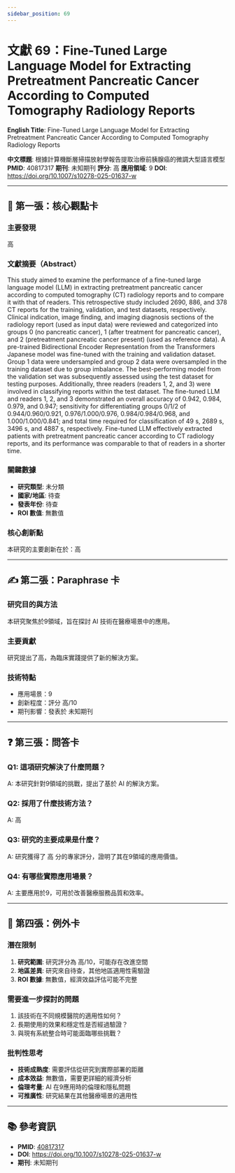 ```yaml
---
sidebar_position: 69
---
```


# 文獻 69：Fine-Tuned Large Language Model for Extracting Pretreatment Pancreatic Cancer According to Computed Tomography Radiology Reports

**English Title**: Fine-Tuned Large Language Model for Extracting Pretreatment Pancreatic Cancer According to Computed Tomography Radiology Reports

**中文標題**: 根據計算機斷層掃描放射學報告提取治療前胰腺癌的微調大型語言模型
**PMID**: 40817317
**期刊**: 未知期刊
**評分**: 高
**應用領域**: 9
**DOI**: https://doi.org/10.1007/s10278-025-01637-w

---

## 📌 第一張：核心觀點卡

### 主要發現
高

### 文獻摘要（Abstract）
This study aimed to examine the performance of a fine-tuned large language model (LLM) in extracting pretreatment pancreatic cancer according to computed tomography (CT) radiology reports and to compare it with that of readers. This retrospective study included 2690, 886, and 378 CT reports for the training, validation, and test datasets, respectively. Clinical indication, image finding, and imaging diagnosis sections of the radiology report (used as input data) were reviewed and categorized into groups 0 (no pancreatic cancer), 1 (after treatment for pancreatic cancer), and 2 (pretreatment pancreatic cancer present) (used as reference data). A pre-trained Bidirectional Encoder Representation from the Transformers Japanese model was fine-tuned with the training and validation dataset. Group 1 data were undersampled and group 2 data were oversampled in the training dataset due to group imbalance. The best-performing model from the validation set was subsequently assessed using the test dataset for testing purposes. Additionally, three readers (readers 1, 2, and 3) were involved in classifying reports within the test dataset. The fine-tuned LLM and readers 1, 2, and 3 demonstrated an overall accuracy of 0.942, 0.984, 0.979, and 0.947; sensitivity for differentiating groups 0/1/2 of 0.944/0.960/0.921, 0.976/1.000/0.976, 0.984/0.984/0.968, and 1.000/1.000/0.841; and total time required for classification of 49 s, 2689 s, 3496 s, and 4887 s, respectively. Fine-tuned LLM effectively extracted patients with pretreatment pancreatic cancer according to CT radiology reports, and its performance was comparable to that of readers in a shorter time.

### 關鍵數據
- **研究類型**: 未分類
- **國家/地區**: 待查
- **發表年份**: 待查
- **ROI 數值**: 無數值

### 核心創新點
本研究的主要創新在於：高

---

## ✍️ 第二張：Paraphrase 卡

### 研究目的與方法
本研究聚焦於9領域，旨在探討 AI 技術在醫療場景中的應用。

### 主要貢獻
研究提出了高，為臨床實踐提供了新的解決方案。

### 技術特點
- 應用場景：9
- 創新程度：評分 高/10
- 期刊影響：發表於 未知期刊

---

## ❓ 第三張：問答卡

### Q1: 這項研究解決了什麼問題？
A: 本研究針對9領域的挑戰，提出了基於 AI 的解決方案。

### Q2: 採用了什麼技術方法？
A: 高

### Q3: 研究的主要成果是什麼？
A: 研究獲得了 高 分的專家評分，證明了其在9領域的應用價值。

### Q4: 有哪些實際應用場景？
A: 主要應用於9，可用於改善醫療服務品質和效率。

---

## 🤔 第四張：例外卡

### 潛在限制
1. **研究範圍**: 研究評分為 高/10，可能存在改進空間
2. **地區差異**: 研究來自待查，其他地區適用性需驗證
3. **ROI 數據**: 無數值，經濟效益評估可能不完整

### 需要進一步探討的問題
1. 該技術在不同規模醫院的適用性如何？
2. 長期使用的效果和穩定性是否經過驗證？
3. 與現有系統整合時可能面臨哪些挑戰？

### 批判性思考
- **技術成熟度**: 需要評估從研究到實際部署的距離
- **成本效益**: 無數值，需要更詳細的經濟分析
- **倫理考量**: AI 在9應用時的倫理和隱私問題
- **可推廣性**: 研究結果在其他醫療場景的適用性

---

## 📚 參考資訊
- **PMID**: [40817317](https://pubmed.ncbi.nlm.nih.gov/40817317/)
- **DOI**: https://doi.org/10.1007/s10278-025-01637-w
- **期刊**: 未知期刊
